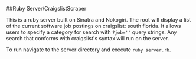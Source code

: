 ##Ruby Server/CraigslistScraper

This is a ruby server built on Sinatra and Nokogiri. The root will display a list of the current software job postings on craigslist: south florida. It allows users to specify a category for search with `?job=''` query strings. Any search that conforms with craigslist's syntax will run on the server. 

To run navigate to the server directory and execute `ruby server.rb`.